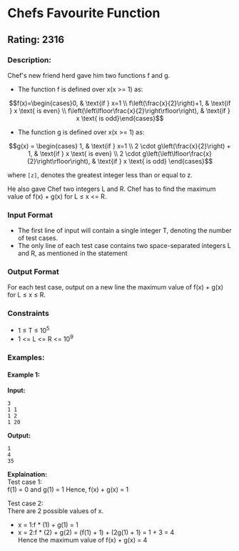 # Chefs Favourite Function
## Rating: 2316
### Description:
Chef's new friend herd gave him two functions f and g.
- The function f is defined over x(x >= 1) as:

$$f(x)=\begin{cases}0, & \text{if } x=1 \\ f\left(\frac{x}{2}\right)+1, & \text{if } x \text{ is even} \\ f\left(\left\lfloor\frac{x}{2}\right\rfloor\right), & \text{if } x \text{ is odd}\end{cases}$$

- The function g is defined over x(x >= 1) as:

$$g(x) = \begin{cases}
    1, & \text{if } x=1 \\
    2 \cdot g\left(\frac{x}{2}\right) + 1, & \text{if } x \text{ is even} \\
    2 \cdot g\left(\left\lfloor\frac{x}{2}\right\rfloor\right), & \text{if } x \text{ is odd}
\end{cases}$$

where `[z]`, denotes the greatest integer less than or equal to z.

He also gave Chef two integers L and R. Chef has to find the maximum value of f(x) + g(x) for L ≤ x <= R.
### Input Format
- The first line of input will contain a single integer T, denoting the number of test cases.
- The only line of each test case contains two space-separated integers L and R, as mentioned in the statement

### Output Format
For each test case, output on a new line the maximum value of f(x) + g(x) for L ≤ x ≤ R.
### Constraints
- 1 ≤ T ≤ 10<sup>5</sup>
- 1 <= L <= R <= 10<sup>9</sup>

### Examples:
#### Example 1:
**Input:**
```
3
1 1
1 2
1 20
```
**Output:**
```
1
4
35
```
**Explaination:**  
Test case 1:  
f(1) = 0 and g(1) = 1 Hence, f(x) + g(x) = 1

Test case 2:  
There are 2 possible values of x.
- x = 1:f * (1) + g(1) = 1
- x = 2:f * (2) + g(2) = (f(1) + 1) + (2g(1) + 1) = 1 + 3 = 4  
Hence the maximum value of f(x) + g(x) = 4
